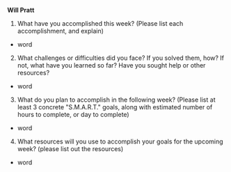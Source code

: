 **Will Pratt**
1. What have you accomplished this week? (Please list each accomplishment, and explain)
* word
2. What challenges or difficulties did you face? If you solved them, how? If not, what have you learned so far? Have you sought help or other resources?
* word
3. What do you plan to accomplish in the following week? (Please list at least 3 concrete "S.M.A.R.T." goals, along with estimated number of hours to complete, or day to complete)
* word
4. What resources will you use to accomplish your goals for the upcoming week? (please list out the resources)
* word
